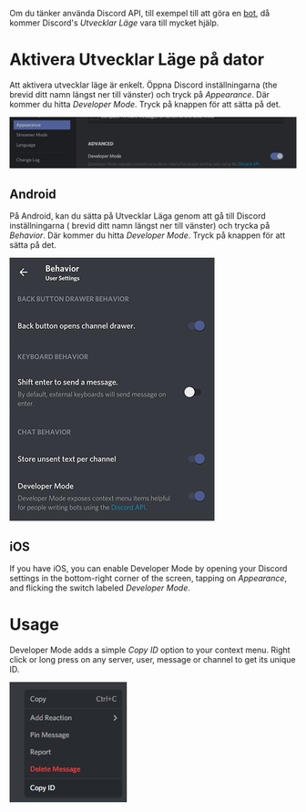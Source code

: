 <!-- [SE] Utvecklar Läge -->
<!-- SUBTITLE: En dokumentation av Discord's Utvecklar Läge-->

Om du tänker använda Discord API, till exempel till att göra en [bot](/bots), då kommer Discord's *Utvecklar Läge* vara till mycket hjälp.

# Aktivera Utvecklar Läge på dator
Att aktivera utvecklar läge är enkelt. Öppna Discord inställningarna (the <i class="icon-cog"></i> brevid ditt namn längst ner till vänster) och tryck på *Appearance*. Där kommer du hitta *Developer Mode*. Tryck på knappen för att sätta på det.

![Utvecklar Knapp](/uploads/developer-mode/devmode-toggle.png "Devmode Toggle")

## Android

På Android, kan du sätta på Utvecklar Läga genom att gå till Discord inställningarna (<i class="icon-cog"></i> brevid ditt namn längst ner till vänster) och trycka på *Behavior*. Där kommer du hitta *Developer Mode*. Tryck på knappen för att sätta på det.

![Utvecklar Knapp Android](/uploads/developer-mode/devmode-toggle-android.png "Devmode Toggle Android")

## iOS

If you have iOS, you can enable Developer Mode by opening your Discord settings <i class="icon-cog"></i> in the bottom-right corner of the screen, tapping on *Appearance*, and flicking the switch labeled *Developer Mode*.

# Usage
Developer Mode adds a simple *Copy ID* option to your context menu. Right click or long press on any server, user, message or channel to get its unique ID.

![Devmode Rightclick](/uploads/developer-mode/devmode-rightclick.png "Devmode Rightclick")